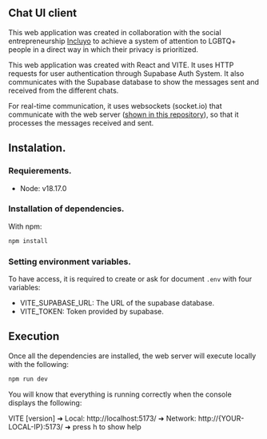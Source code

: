 ## Chat UI client
This web application was created in collaboration with the social entrepreneurship [Incluyo](https://incluyo.lgbt "Incluyo") to achieve a system of attention to LGBTQ+ people in a direct way in which their privacy is prioritized.

This web application was created with React and VITE. It uses HTTP requests for user authentication through Supabase Auth System. It also communicates with the Supabase database to show the messages sent and received from the different chats. 

For real-time communication, it uses websockets (socket.io) that communicate with the web server ([shown in this repository](https://github.com/danieldamaco/trustchat-backend "shown in this repository")), so that it processes the messages received and sent. 

## Instalation.
### Requierements.
- Node: v18.17.0 

### Installation of dependencies.
With npm:
```bash
npm install
```
### Setting environment variables.
To have access, it is required to create or ask for document `.env` with four variables:

- VITE_SUPABASE_URL: The URL of the supabase database.
- VITE_TOKEN: Token provided by supabase.

## Execution 
Once all the dependencies are installed, the web server will execute locally with the following:
```bash
npm run dev
```
You will know that everything is running correctly when the console displays the following:   

VITE [version]
  ➜  Local:   http://localhost:5173/
  ➜  Network: http://{YOUR-LOCAL-IP}:5173/
  ➜  press h to show help

